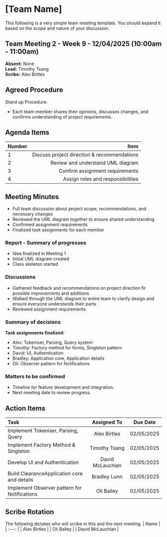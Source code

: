 # [Team Name]
This following is a very simple team meeting template. You should expand it based on the scope and nature of your discussion.

## Team Meeting 2 - Week 9 - 12/04/2025 (10:00am - 11:00am)
**Absent:** None
<br>
**Lead:** Timothy Tsang
<br>
**Scribe:** Alex Birtles
## Agreed Procedure
Stand up Procedure: 
- Each team member shares their opinions, discusses changes, and confirms understanding of project requirements.


## Agenda Items
| Number   |        Item |
|:---------|------------:|
| 1 | Discuss project direction & recommendations |
| 2 | Review and understand UML diagram |
| 3 | Confirm assignment requirements |
| 4 | Assign roles and responsibilities |


## Meeting Minutes
- Full team discussion about project scope, recommendations, and necessary changes
- Reviewed the UML diagram together to ensure shared understanding
- Confirmed assignment requirements
- Finalized task assignments for each member

### Report - Summary of progresses
- Idea finalized in Meeting 1
- Initial UML diagram created
- Class skeleton started

### Discussions
- Gathered feedback and recommendations on project direction fir possible improvements and additions
- Walked through the UML diagram to entire team to clarify design and ensure everyone understands their parts
- Reviewed assignment requirements

### Summary of decisions
**Task assignments finalized:**

- Alex: Tokeniser, Parsing, Query system
- Timothy: Factory method for forms, Singleton pattern
- David: UI, Authentication
- Bradley: Application core, Application details
- Oli: Observer pattern for Notifications

### Matters to be confirmed
- Timeline for feature development and integration.
- Next meeting date to review progress.



## Action Items
| Task                                   | Assigned To |  Due Date  |
|:---------------------------------------|:-----------:|:----------:|
| Implement Tokeniser, Parsing, Query                  |  Alex Birtles   | 02/05/2025 |
| Implement Factory Method & Singleton               |  Timothy Tsang   | 02/05/2025 |
| Develop UI and Authentication                     |  David McLauchlan   | 02/05/2025 |
| Build ClearanceApplication core and details          | Bradley Lunn   | 02/05/2025               |
| Implement Observer pattern for Notifications    | Oli Bailey  | 02/05/2025           |



## Scribe Rotation
The following dictates who will scribe in this and the next meeting.
| Name |
| :---: |
| Alex Birtles |
| Oli Bailey |
| David McLauchlan |